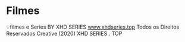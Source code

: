 # Filmes
:bulb:filmes e Series
BY XHD SERIES
www.xhdseries.top
Todos os Direitos Reservados Creative (2020) XHD SERIES . TOP
